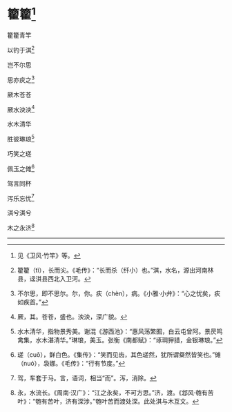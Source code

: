    

# 籊籊[^1]

籊籊青竿

以钓于淇[^2]

岂不尔思

思亦疢之[^3]

厥木苍苍

厥水泱泱[^4]

水木清华

胜彼琳琅[^5]

巧笑之瑳

佩玉之傩[^6]

驾言同杯

泻乐忘忧[^7]

淇兮淇兮

木之永济[^8]

* * *

[^1]: 见《卫风·竹竿》等。
[^2]: 籊籊（tì），长而尖。《毛传》：“长而杀（纤小）也。”淇，水名，源出河南林县，迳淇县西北入卫河。
[^3]: 不尔思，即不思尔。尔，你。疢（chèn），病。《小雅·小弁》：“心之忧矣，疢如疾首。”
[^4]: 厥，其。苍苍，盛也。泱泱，深广貌。
[^5]: 水木清华，指物景秀美。谢混《游西池》：“惠风荡繁囿，白云屯曾阿。景昃鸣禽集，水木湛清华。”琳琅，美玉。张衡《南都赋》：“琢琱狎猎，金银琳琅。”
[^6]: 瑳（cuō），鲜白色。《集传》：“笑而见齿，其色瑳然，犹所谓粲然皆笑也。”傩（nuó），袅娜。《毛传》：“行有节度。”
[^7]: 驾，车套于马。言，语词，相当“而”。泻，消除。
[^8]: 永，水流长。《周南·汉广》：“江之永矣，不可方思。”济，渡。《邶风·匏有苦叶》：“匏有苦叶，济有深涉。”匏叶苦而渡处深。此处淇与木互文。